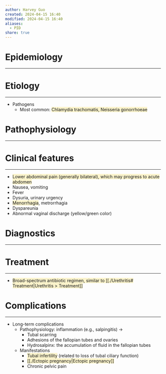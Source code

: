 ```yaml
---
author: Harvey Guo
created: 2024-04-15 16:40
modified: 2024-04-15 16:40
aliases:
  - PID
share: true
---
```

# Epidemiology
---


# Etiology
---
- Pathogens
	- Most common: <span style="background:rgba(240, 200, 0, 0.2)">Chlamydia trachomatis, Neisseria gonorrhoeae</span>

# Pathophysiology
---


# Clinical features
---
- <span style="background:rgba(240, 200, 0, 0.2)">Lower abdominal pain (generally bilateral), which may progress to acute abdomen</span> 
- Nausea, vomiting
- Fever
- Dysuria, urinary urgency
- <span style="background:rgba(240, 200, 0, 0.2)">Menorrhagia</span>, metrorrhagia
- Dyspareunia
- Abnormal vaginal discharge (yellow/green color)

# Diagnostics
---


# Treatment
---
- <span style="background:rgba(240, 200, 0, 0.2)">Broad-spectrum antibiotic regimen, similar to [[./Urethritis# Treatment|Urethritis >  Treatment]]</span>

# Complications
---
- Long-term complications
	- Pathophysiology: inflammation (e.g., salpingitis) →
		- Tubal scarring
		- Adhesions of the fallopian tubes and ovaries
		- Hydrosalpinx: the accumulation of fluid in the fallopian tubes
	- Manifestations
		- <span style="background:rgba(240, 200, 0, 0.2)">Tubal infertility</span> (related to loss of tubal ciliary function)
		- <span style="background:rgba(240, 200, 0, 0.2)">[[./Ectopic pregnancy|Ectopic pregnancy]]</span>
		- Chronic pelvic pain